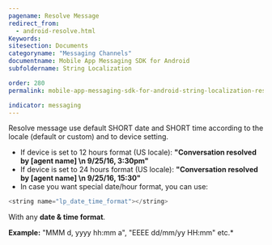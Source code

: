 ```yaml
---
pagename: Resolve Message
redirect_from:
  - android-resolve.html
Keywords:
sitesection: Documents
categoryname: "Messaging Channels"
documentname: Mobile App Messaging SDK for Android
subfoldername: String Localization

order: 280
permalink: mobile-app-messaging-sdk-for-android-string-localization-resolve-message.html

indicator: messaging
---
```


Resolve message use default SHORT date and SHORT time according to the locale (default or custom) and to device setting.

- If device is set to 12 hours format (US locale):
  **"Conversation resolved by [agent name] \n 9/25/16, 3:30pm"**
- If device is set to 24 hours format (US locale):
  **"Conversation resolved by [agent name] \n 9/25/16, 15:30"**
- In case you want special date/hour format, you can use:

```java
<string name="lp_date_time_format"></string>
```

With any **date & time format**.

**Example:** "MMM d, yyyy hh:mm a", "EEEE dd/mm/yy HH:mm" etc.*
